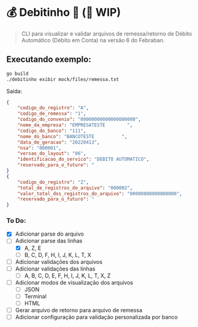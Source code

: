 # 💰 Debitinho 📄 (🔨 WIP)
> CLI para visualizar e validar arquivos de remessa/retorno de Débito Automático (Débito em Conta) na versão 6 do Febraban.


## Executando exemplo:
```bash
go build
./debitinho exibir mock/files/remessa.txt 
```
Saída:
```json
{
    "codigo_do_registro": "A",
    "codigo_de_remessa": "1",
    "codigo_do_convenio": "00000000000000000000",
    "nome_da_empresa": "EMPRESATESTE        ",
    "codigo_do_banco": "111",
    "nome_do_banco": "BANCOTESTE          ",
    "data_de_geracao": "20220413",
    "nsa": "000001",
    "versao_do_layout": "06",
    "identificacao_do_servico": "DEBITO AUTOMATICO",
    "reservado_para_o_futuro": "                                                    "
}
{
    "codigo_do_registro": "Z",
    "total_de_registros_do_arquivo": "000002",
    "valor_total_dos_registros_do_arquivo": "00000000000000000",
    "reservado_para_o_futuro": "                                                                                                                              "
}

``` 
### To Do:
- [X] Adicionar parse do arquivo
- [ ] Adicionar parse das linhas
  - [X] A, Z, E
  - [ ] B, C, D, F, H, I, J, K, L, T, X
- [ ] Adicionar validações dos arquivos
- [ ] Adicionar validações das linhas
  - [ ] A, B, C, D, E, F, H, I, J, K, L, T, X, Z
- [ ] Adicionar modos de visualização dos arquivos
  - [ ] JSON
  - [ ] Terminal
  - [ ] HTML
- [ ] Gerar arquivo de retorno para arquivo de remessa
- [ ] Adicionar configuração para validação personalizada por banco
